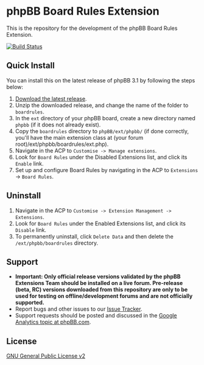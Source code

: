 # phpBB Board Rules Extension

This is the repository for the development of the phpBB Board Rules Extension.

[![Build Status](https://travis-ci.org/phpbb-extensions/boardrules.png)](https://travis-ci.org/phpbb-extensions/boardrules)

## Quick Install
You can install this on the latest release of phpBB 3.1 by following the steps below:

1. [Download the latest release](https://github.com/phpbb-extensions/boardrules/releases).
2. Unzip the downloaded release, and change the name of the folder to `boardrules`.
3. In the `ext` directory of your phpBB board, create a new directory named `phpbb` (if it does not already exist).
4. Copy the `boardrules` directory to `phpBB/ext/phpbb/` (if done correctly, you'll have the main extension class at (your forum root)/ext/phpbb/boardrules/ext.php).
5. Navigate in the ACP to `Customise -> Manage extensions`.
6. Look for `Board Rules` under the Disabled Extensions list, and click its `Enable` link.
7. Set up and configure Board Rules by navigating in the ACP to `Extensions` -> `Board Rules`.

## Uninstall

1. Navigate in the ACP to `Customise -> Extension Management -> Extensions`.
2. Look for `Board Rules` under the Enabled Extensions list, and click its `Disable` link.
3. To permanently uninstall, click `Delete Data` and then delete the `/ext/phpbb/boardrules` directory.

## Support

* **Important: Only official release versions validated by the phpBB Extensions Team should be installed on a live forum. Pre-release (beta, RC) versions downloaded from this repository are only to be used for testing on offline/development forums and are not officially supported.**
* Report bugs and other issues to our [Issue Tracker](https://github.com/phpbb-extensions/boardrules/issues).
* Support requests should be posted and discussed in the [Google Analytics topic at phpBB.com](https://www.phpbb.com/community/viewtopic.php?f=456&t=2208976).

## License
[GNU General Public License v2](http://opensource.org/licenses/GPL-2.0)
